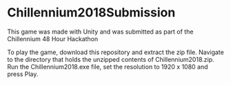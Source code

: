 # Chillennium2018Submission
This game was made with Unity and was submitted as part of the Chillennium 48 Hour Hackathon

To play the game, download this repository and extract the zip file.
Navigate to the directory that holds the unzipped contents of Chillennium2018.zip.
Run the Chillennium2018.exe file, set the resolution to 1920 x 1080 and press Play.

